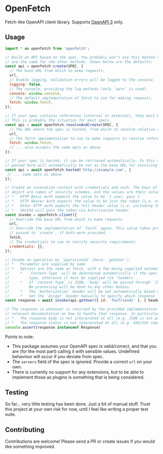 # OpenFetch

Fetch-like OpenAPI client library. Supports [OpenAPI 3](https://swagger.io/specification/) only.

## Usage

```js
import * as openfetch from 'openfetch';

// Build an API based on the spec. You probably won't use this method directly, but the options
// are the same for the other methods. Shown below are the defaults:
const api = openfetch.create(SPEC, {
  // The base URL from which to make requests.
  url,
  // Enable logging. Validation errors will be logged to the console.
  logging: false,
  // The console, providing the log methods (only `warn` is used).
  console: window.console,
  // The default implementation of fetch to use for making requests.
  fetch: window.fetch,
});

// If your spec contains references (internal or external), they must be resolved.
// This is probably the situation for most specs.
const api = await openfetch.resolveAndCreate(SPEC, {
  // The URL where the spec is hosted, from which to resolve relative references.
  url,
  // The fetch implementation to use to make requests to resolve references.
  fetch: window.fetch,
  // ... also accepts the same opts as above
});

// If your spec is hosted, it can be retrieved automatically. In this case, the `url`
// passed here will automatically be set as the base URL for resolving references.
const api = await openfetch.hosted('http://example.com', {
 // ... same opts as above
});

// Create an invocation context with credentials and such. The keys of the credentials
// object are names of security schemes, and the values are their values...
// *   HTTP Basic Auth expects the value to be `{ user, pass }`
// *   HTTP Bearer Auth expects the value to be just the token (i.e. not including the "Bearer" prefix)
// *   Other HTTP auth expects the full header value (i.e. including the scheme name)
// *   OAuth2 will pass the token via Autorization header
const invoke = openfetch.client({
  // Override the base URL from which to make requests
  url,
  // Override the implementation of `fetch` again. This value takes precedence over the one
  // passed to `create`, if both were provided.
  fetch,
  // The credentials to use to satisfy security requirements
  credentials: {},
});

// Invoke an operation by `operationId` (here: `getUser`):
// *   Parameter are supplied by name
// *   Options are the same as fetch, with a few being supplied automatically:
//     *   `Content-Type` will be determined automatically if the spec only defines one request body
//         type, otherwise it must be supplied via `headers`.
//     *   If `Content-Type` is JSON, `body` will be passed through `JSON.stringify`.
//         No processing will be done to any other bodies.
//     *   The `Authorization` header will be set automatically based on the security requirements.
//     *   Set the `Accept` header manually to specify which response format to receive.
const response = await invoke(api.getUser({ id: 'foxfriends' }, { headers, body }));

// The response is whatever is returned by the provided implementation of `fetch`. Refer to the
// relevant documentation on how to handle that response. In particular:
// *   The response body is not interpreted at all (e.g. JSON is not parsed automatically)
// *   The response status is not interpreted at all (e.g. 4XX/5XX reponses do not throw)
console.assert(response instanceof Response)
```

Points to note:
*   This package assumes your OpenAPI spec is valid/correct, and that you are (for the most part)
    calling it with sensible values. Undefined behaviour will occur if you deviate from spec.
*   The `servers` field of the spec is ignored. Provide a correct `url` on your own.
*   There is currently no support for any extensions, but to be able to implement those as plugins
    is something that is being considered.

## Testing

So far... very little testing has been done. Just a bit of manual stuff. Trust this project at your
own risk for now, until I feel like writing a proper test suite.

## Contributing

Contributions are welcome! Please send a PR or create issues if you would like something improved.
